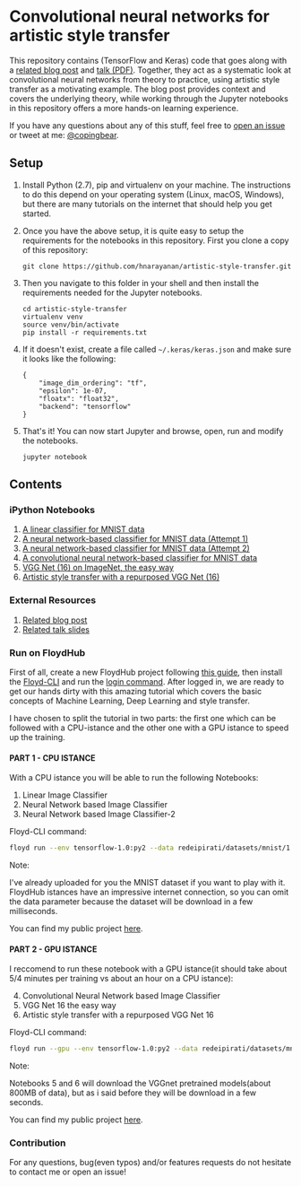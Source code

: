# Convolutional neural networks for artistic style transfer

This repository contains (TensorFlow and Keras) code that goes along
with a [related blog post][blog-post] and [talk
(PDF)][talk-slides]. Together, they act as a systematic look at
convolutional neural networks from theory to practice, using artistic
style transfer as a motivating example. The blog post provides context
and covers the underlying theory, while working through the Jupyter
notebooks in this repository offers a more hands-on learning
experience.

If you have any questions about any of this stuff, feel free to [open
an issue][support-issue] or tweet at me: [@copingbear][twitter].

## Setup

1. Install Python (2.7), pip and virtualenv on your machine. The
instructions to do this depend on your operating system (Linux, macOS,
Windows), but there are many tutorials on the internet that should
help you get started.

2. Once you have the above setup, it is quite easy to setup the
requirements for the notebooks in this repository. First you clone a
copy of this repository:

   ````
   git clone https://github.com/hnarayanan/artistic-style-transfer.git
   ````

3. Then you navigate to this folder in your shell and then install the
requirements needed for the Jupyter notebooks.

   ````
   cd artistic-style-transfer
   virtualenv venv
   source venv/bin/activate
   pip install -r requirements.txt
   ````

4. If it doesn't exist, create a file called `~/.keras/keras.json` and
make sure it looks like the following:

   ````
   {
       "image_dim_ordering": "tf",
       "epsilon": 1e-07,
       "floatx": "float32",
       "backend": "tensorflow"
   }
   ````

5. That's it! You can now start Jupyter and browse, open, run and
modify the notebooks.

   ````
   jupyter notebook
   ````

## Contents

### iPython Notebooks

1. [A linear classifier for MNIST data][linear-mnist]
2. [A neural network-based classifier for MNIST data (Attempt 1)][neural-mnist-1]
3. [A neural network-based classifier for MNIST data (Attempt 2)][neural-mnist-2]
4. [A convolutional neural network-based classifier for MNIST data][convnet-mnist]
5. [VGG Net (16) on ImageNet, the easy way][vggnet-imagenet]
6. [Artistic style transfer with a repurposed VGG Net (16)][style-transfer]

### External Resources

1. [Related blog post][blog-post]
2. [Related talk slides][talk-slides]


[blog-post]: https://harishnarayanan.org/writing/artistic-style-transfer/
[talk-slides]: https://www.dropbox.com/s/969r7dj5nlboh7v/slides.pdf?dl=1
[support-issue]: https://github.com/hnarayanan/artistic-style-transfer/issues
[twitter]: https://twitter.com/copingbear
[linear-mnist]: notebooks/1_Linear_Image_Classifier.ipynb
[neural-mnist-1]: notebooks/2_Neural_Network-based_Image_Classifier-1.ipynb
[neural-mnist-2]: notebooks/3_Neural_Network-based_Image_Classifier-2.ipynb
[convnet-mnist]: notebooks/4_Convolutional_Neural_Network-based_Image_Classifier.ipynb
[vggnet-imagenet]: notebooks/5_VGG_Net_16_the_easy_way.ipynb
[style-transfer]: notebooks/6_Artistic_style_transfer_with_a_repurposed_VGG_Net_16.ipynb


### Run on FloydHub

First of all, create a new FloydHub project following [this guide](http://docs.floydhub.com/guides/basics/create_new/), then install the [Floyd-CLI](http://docs.floydhub.com/guides/basics/install/) and run the [login command](http://docs.floydhub.com/guides/basics/login/). After logged in, we are ready to get our hands dirty with this amazing tutorial which covers the basic concepts of Machine Learning, Deep Learning and style transfer.

I have chosen to split the tutorial in two parts: the first one which can be followed with a CPU-istance and the other one with a GPU istance to speed up the training.

#### PART 1 - CPU ISTANCE

With a CPU istance you will be able to run the following Notebooks:

1. Linear Image Classifier
2. Neural Network based Image Classifier
3. Neural Network based Image Classifier-2

Floyd-CLI command:

```bash
floyd run --env tensorflow-1.0:py2 --data redeipirati/datasets/mnist/1 --mode jupyter
```

Note:

I've already uploaded for you the MNIST dataset if you want to play with it. FloydHub istances have an impressive internet connection, so you can omit the data parameter because the dataset will be download in a few milliseconds.

You can find my public project [here](https://www.floydhub.com/redeipirati/projects/artistic-style-transfer/1).

#### PART 2 - GPU ISTANCE

I reccomend to run these notebook with a GPU istance(it should take about 5/4 minutes per training vs about an hour on a CPU istance):

4. Convolutional Neural Network based Image Classifier
5. VGG Net 16 the easy way
6. Artistic style transfer with a repurposed VGG Net 16

Floyd-CLI command:

```bash
floyd run --gpu --env tensorflow-1.0:py2 --data redeipirati/datasets/mnist/1 --mode jupyter
```

Note:

Notebooks 5 and 6 will download the VGGnet pretrained models(about 800MB of data), but as i said before they will be download in a few seconds.

You can find my public project [here](https://www.floydhub.com/redeipirati/projects/artistic-style-transfer/2).

### Contribution

For any questions, bug(even typos) and/or features requests do not hesitate to contact me or open an issue!
